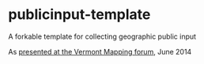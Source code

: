 publicinput-template
====================

A forkable template for collecting geographic public input

As [presented at the Vermont Mapping forum](http://wboykinm.github.io/publicinput/), June 2014
